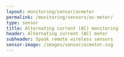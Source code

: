 ```yaml
---
layout: monitoring/sensor/acmeter
permalink: /monitoring/sensors/ac-meter/
type: sensor
title: Alternating current (AC) monitoring
header: Alternating current (AC) meter
subheader: Spook remote wireless sensors
sensor-image: /images/sensor/acmeter.svg
---
```

